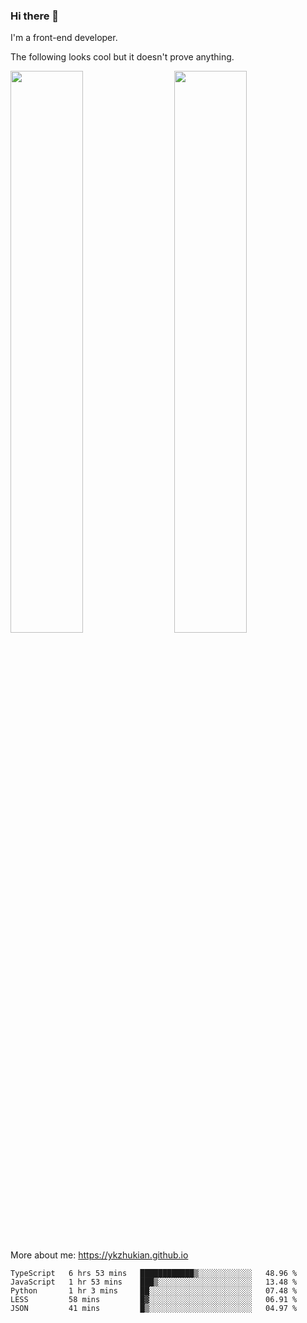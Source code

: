 ### Hi there 👋

I'm a front-end developer.

The following looks cool but it doesn't prove anything.

[<img align="right" width="48%" src="https://github-readme-stats.vercel.app/api?username=ykzhukian&show_icons=true&theme=dracula">](https://github.com/anuraghazra/github-readme-stats)

[<img width="48%" src="https://github-readme-stats.vercel.app/api/top-langs/?username=ykzhukian&layout=compact&theme=dracula">](https://github.com/anuraghazra/github-readme-stats)

More about me: 
https://ykzhukian.github.io

<!--START_SECTION:waka-->
```text
TypeScript   6 hrs 53 mins   ████████████▒░░░░░░░░░░░░   48.96 % 
JavaScript   1 hr 53 mins    ███▒░░░░░░░░░░░░░░░░░░░░░   13.48 % 
Python       1 hr 3 mins     ██░░░░░░░░░░░░░░░░░░░░░░░   07.48 % 
LESS         58 mins         █▓░░░░░░░░░░░░░░░░░░░░░░░   06.91 % 
JSON         41 mins         █▒░░░░░░░░░░░░░░░░░░░░░░░   04.97 % 
```
<!--END_SECTION:waka-->
